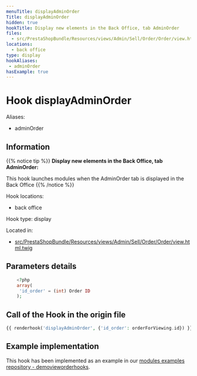 ```yaml
---
menuTitle: displayAdminOrder
Title: displayAdminOrder
hidden: true
hookTitle: Display new elements in the Back Office, tab AdminOrder
files:
  - src/PrestaShopBundle/Resources/views/Admin/Sell/Order/Order/view.html.twig
locations:
  - back office
type: display
hookAliases:
 - adminOrder
hasExample: true
---
```


# Hook displayAdminOrder

Aliases: 
 - adminOrder

## Information

{{% notice tip %}}
**Display new elements in the Back Office, tab AdminOrder:** 

This hook launches modules when the AdminOrder tab is displayed in the Back Office
{{% /notice %}}

Hook locations: 
  - back office

Hook type: display

Located in: 
  - [src/PrestaShopBundle/Resources/views/Admin/Sell/Order/Order/view.html.twig](https://github.com/PrestaShop/PrestaShop/blob/8.0.x/src/PrestaShopBundle/Resources/views/Admin/Sell/Order/Order/view.html.twig)

## Parameters details

```php
    <?php
    array(
     'id_order' = (int) Order ID
    );
```

## Call of the Hook in the origin file

```php
{{ renderhook('displayAdminOrder', {'id_order': orderForViewing.id}) }}
```

## Example implementation

This hook has been implemented as an example in our [modules examples repository - demovieworderhooks](https://github.com/PrestaShop/example-modules/tree/master/demovieworderhooks).